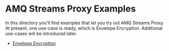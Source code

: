 # AMQ Streams Proxy Examples

In this directory you'll find examples that let you try out AMQ Streams Proxy.
At present, one use-case is ready, which is Envelope Encryption.  Additional use-cases will be introduced later.

* [Envelope Encryption](./envelope-encryption)

